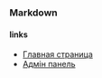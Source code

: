 ### Markdown
#### links
* [Главная страница](dz06.loftschool/)
* [Адмін панель](dz06.loftschool/admin-panel.php)